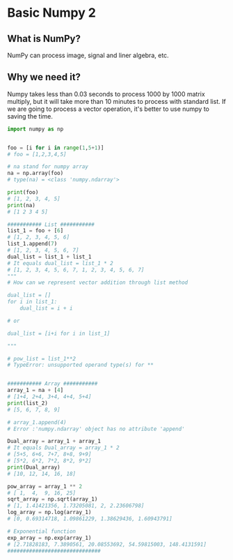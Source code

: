 # Basic Numpy 2  

## What is NumPy?
NumPy can process image, signal and liner algebra, etc.

## Why we need it?
Numpy takes less than 0.03 seconds to process 1000 by 1000 matrix multiply, but it will take more than 10 minutes to process with standard list. 
If we are going to process a vector operation, it's better to use numpy to saving the time.


```python
import numpy as np


foo = [i for i in range(1,5+1)]
# foo = [1,2,3,4,5]

# na stand for numpy array
na = np.array(foo)
# type(na) = <class 'numpy.ndarray'>

print(foo)
# [1, 2, 3, 4, 5]
print(na)
# [1 2 3 4 5]

########### List ###########
list_1 = foo + [6]
# [1, 2, 3, 4, 5, 6]
list_1.append(7)
# [1, 2, 3, 4, 5, 6, 7]
dual_list = list_1 + list_1
# It equals dual_list = list_1 * 2
# [1, 2, 3, 4, 5, 6, 7, 1, 2, 3, 4, 5, 6, 7]
"""
# How can we represent vector addition through list method

dual_list = []
for i in list_1:
    dual_list = i + i

# or

dual_list = [i+i for i in list_1]

"""

# pow_list = list_1**2
# TypeError: unsupported operand type(s) for **


########### Array ###########
array_1 = na + [4]
# [1+4, 2+4, 3+4, 4+4, 5+4]
print(list_2)
# [5, 6, 7, 8, 9]

# array_1.append(4)
# Error :'numpy.ndarray' object has no attribute 'append'

Dual_array = array_1 + array_1
# It equals Dual_array = array_1 * 2
# [5+5, 6+6, 7+7, 8+8, 9+9]
# [5*2, 6*2, 7*2, 8*2, 9*2]
print(Dual_array)
# [10, 12, 14, 16, 18]

pow_array = array_1 ** 2
# [ 1,  4,  9, 16, 25]
sqrt_array = np.sqrt(array_1)
# [1, 1.41421356, 1.73205081, 2, 2.23606798]
log_array = np.log(array_1)
# [0, 0.69314718, 1.09861229, 1.38629436, 1.60943791]

# Exponential function
exp_array = np.exp(array_1)
# [2.71828183, 7.3890561, 20.08553692, 54.59815003, 148.4131591]
##############################
```
